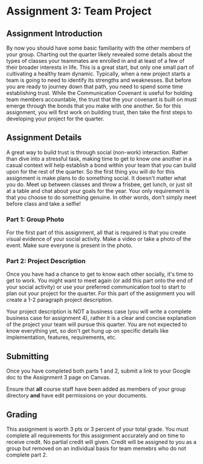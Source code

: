 Assignment 3: Team Project
==========================

## Assignment Introduction

By now you should have some basic familiarity with the other members of your group. Charting out the quarter likely revealed some details about the types of classes your teammates are enrolled in and at least of a few of their broader interests in life. This is a great start, but only one small part of cultivating a healthy team dynamic. Typically, when a new project starts a team is going to need to identify its strengths and weaknesses. But before you are ready to journey down that path, you need to spend some time establishing trust. While the Communication Covenant is useful for holding team members accountable, the trust that the your covenant is built on must emerge through the bonds that you make with one another. So for this assignment, you will first work on building trust, then take the first steps to developing your project for the quarter.

## Assignment Details

A great way to build trust is through social (non-work) interaction. Rather than dive into a stressful task, making time to get to know one another in a casual context will help establish a bond within your team that you can build upon for the rest of the quarter. So the first thing you will do for this assignment is make plans to do something social. It doesn't matter what you do. Meet up between classes and throw a frisbee, get lunch, or just sit at a table and chat about your goals for the year. Your only requirement is that you choose to do something genuine. In other words, don't simply meet before class and take a selfie!

### Part 1: Group Photo

For the first part of this assignment, all that is required is that you create visual evidence of your social activity. Make a video or take a photo of the event. Make sure everyone is present in the photo.

### Part 2: Project Description

Once you have had a chance to get to know each other socially, it's time to get to work. You might want to meet again (or add this part onto the end of your social activity) or use your preferred communication tool to start to plan out your project for the quarter. For this part of the assignment you will create a 1-2 paragraph project description.

Your project description is NOT a business case (you will write a complete business case for assignment 4), rather it is a clear and concise explanation of the project your team will pursue this quarter. You are not expected to know everything yet, so don't get hung up on specific details like implementation, features, requirements, etc.

## Submitting 

Once you have completed both parts 1 and 2, submit a link to your Google doc to the Assignment 3 page on Canvas.

Ensure that **all** course staff have been added as members of your group directory **and** have edit permissions on your documents.

## Grading

This assignment is worth 3 pts or 3 percent of your total grade. You must complete all requirements for this assignment accurately and on time to receive credit. No partial credit will given. Credit will be assigned to you as a group but removed on an individual basis for team memebrs who do not complete part 2.
